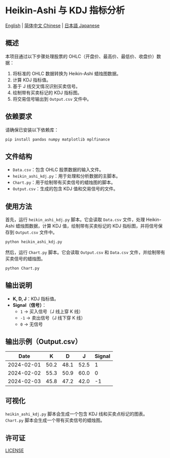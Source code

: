 # Heikin-Ashi 与 KDJ 指标分析
[English](README.md) | [简体中文 Chinese](README_zh-CN.md) | [日本語 Japanese](README_JP.md)

## 概述
本项目通过以下步骤处理股票的 OHLC（开盘价、最高价、最低价、收盘价）数据：
1. 将标准的 OHLC 数据转换为 Heikin-Ashi 蜡烛图数据。
2. 计算 KDJ 指标值。
3. 基于 J 线交叉情况识别买卖信号。
4. 绘制带有买卖标记的 KDJ 指标图。
5. 将交易信号输出到 `Output.csv` 文件中。

## 依赖要求
请确保已安装以下依赖库：

```bash
pip install pandas numpy matplotlib mplfinance
```

## 文件结构
- `Data.csv`：包含 OHLC 股票数据的输入文件。
- `heikin_ashi_kdj.py`：用于处理和分析数据的主脚本。
- `Chart.py`：用于绘制带有买卖信号的蜡烛图的脚本。
- `Output.csv`：生成的包含 KDJ 值和交易信号的文件。

## 使用方法
首先，运行 `heikin_ashi_kdj.py` 脚本。它会读取 `Data.csv` 文件，处理 Heikin-Ashi 蜡烛图数据，计算 KDJ 值，绘制带有买卖标记的 KDJ 指标图，并将信号保存到 `Output.csv` 文件中。

```bash
python heikin_ashi_kdj.py
```

然后，运行 `Chart.py` 脚本。它会读取 `Output.csv` 和 `Data.csv` 文件，并绘制带有买卖信号的蜡烛图。

```bash
python Chart.py
```

## 输出说明
- **K, D, J**：KDJ 指标值。
- **Signal（信号）**：
  - `1` → 买入信号（J 线上穿 K 线）
  - `-1` → 卖出信号（J 线下穿 K 线）
  - `0` → 无信号

## 输出示例（Output.csv）
| Date       | K    | D    | J    | Signal |
|------------|------|------|------|--------|
| 2024-02-01 | 50.2 | 48.1 | 52.5 | 1      |
| 2024-02-02 | 55.3 | 50.9 | 60.0 | 0      |
| 2024-02-03 | 45.8 | 47.2 | 42.0 | -1     |

## 可视化
`heikin_ashi_kdj.py` 脚本会生成一个包含 KDJ 线和买卖点标记的图表。`Chart.py` 脚本会生成一个带有买卖信号的蜡烛图。

## 许可证
[LICENSE](LICENSE)